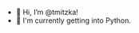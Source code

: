 - 👋 Hi, I’m @tmitzka!
- 🐍 I'm currently getting into Python.

<!---
tmitzka/tmitzka is a ✨ special ✨ repository because its `README.md` (this file) appears on your GitHub profile.
You can click the Preview link to take a look at your changes.
--->
